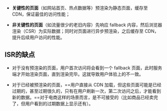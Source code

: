 
- **关键性的页面**（如网站首页、热点数据等）预渲染为静态页面，缓存至 CDN，保证最佳的访问性能；
    
- **非关键性的页面**（如流量很少的老旧内容）先响应 fallback 内容，然后浏览器渲染（CSR）为实际数据；同时对页面进行异步预渲染，之后缓存至 CDN，提升后续用户访问的性能。

## ISR的缺点
- 对于没有预渲染的页面，用户首次访问将会看到一个 fallback 页面，此时服务端才开始渲染页面，直到渲染完毕。这就导致用户体验上的不一致。

- 对于已经被预渲染的页面，==用户直接从 CDN 加载，但这些页面可能是已经过期的，甚至过期很久的，只有在用户刷新一次，第二次访问之后，才能看到新的数据。==对于电商这样的场景而言，是不可接受的（比如商品已经卖完了，但用户看到的过期数据上显示还有）。